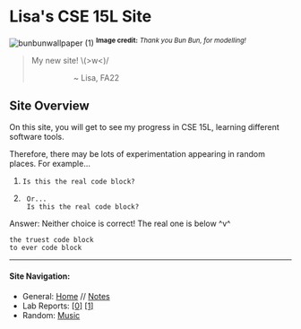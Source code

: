 # Lisa's CSE 15L Site

![bunbunwallpaper (1)](https://user-images.githubusercontent.com/44093048/192174846-0d4670c1-b54e-4c73-9355-84d930b6898d.jpg)
<sup> **Image credit:** _Thank you Bun Bun, for modelling!_ </sup>

> My new site! \\(>w<)/
>
> &nbsp;&nbsp;&nbsp;&nbsp;&nbsp;&nbsp;&nbsp;&nbsp;&nbsp;&nbsp;&nbsp;&nbsp;&nbsp;&nbsp;&nbsp;&nbsp;&nbsp;&nbsp; ~ Lisa, FA22


## Site Overview

On this site, you will get to see my progress in CSE 15L, learning different software tools.

Therefore, there may be lots of experimentation appearing in random places. For example...

1. `Is this the real code block?`
2. 
        Or... 
        Is this the real code block?

Answer: Neither choice is correct!
The real one is below ^v^

```
the truest code block
to ever code block
```

---

#### Site Navigation:
* General: [Home](https://lisasiliu.github.io/cse15l-lab-reports/index.html) // [Notes](https://lisasiliu.github.io/cse15l-lab-reports/notes.html)
* Lab Reports: [[0]](https://lisasiliu.github.io/cse15l-lab-reports/lab-report-1-week-0.html) [[1]](https://lisasiliu.github.io/cse15l-lab-reports/lab-report-week-1.html)
* Random: [Music](https://lisasiliu.github.io/cse15l-lab-reports/songoftheday.html)
